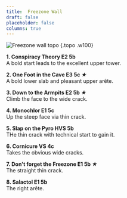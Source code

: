 ```yaml
---
title:  Freezone Wall
draft: false
placeholder: false
columns: true
---
```


![Freezone wall topo](/img/peak/buxton/Freezone.jpg)
{.topo .w100}

**1. Conspiracy Theory E2 5b**  
A bold start leads to the excellent upper tower.

**2. One Foot in the Cave E3 5c *★***  
A bold lower slab and pleasant upper arête.

**3. Down to the Armpits E2 5b *★***  
Climb the face to the wide crack.

**4. Monochlor E1 5c**  
Up the steep face via thin crack.

**5. Slap on the Pyro HVS 5b**  
THe thin crack with technical start to gain it.

**6. Cornicure VS 4c**  
Takes the obvious wide cracks.

**7. Don't forget the Freezone E1 5b *★***  
The straight thin crack.

**8. Salactol E1 5b**  
The right arête.           
